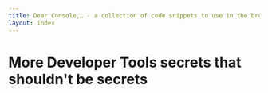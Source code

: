 ```yaml
---
title: Dear Console,… - a collection of code snippets to use in the browser console
layout: index
---
```

# More Developer Tools secrets that shouldn't be secrets
